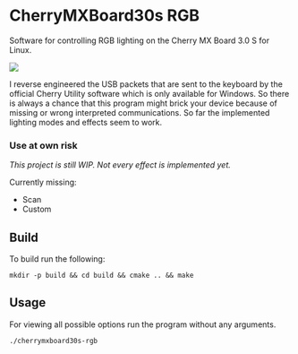 # CherryMXBoard30s RGB

Software for controlling RGB lighting on the    Cherry MX Board 3.0 S    for Linux.

![](doc/img/cherrymx30s_demo.gif)

I reverse engineered the USB packets that are sent to the keyboard by the official Cherry Utility software which is only available for Windows. So there is always a chance that this program might brick your device because of missing or wrong interpreted communications. So far the implemented lighting modes and effects seem to work. 

### **Use at own risk**

*This project is still WIP. Not every effect is implemented yet.*

Currently missing:
- Scan
- Custom

## Build

To build run the following:

```
mkdir -p build && cd build && cmake .. && make
```

## Usage

For viewing all possible options run the program without any arguments.

```
./cherrymxboard30s-rgb
```